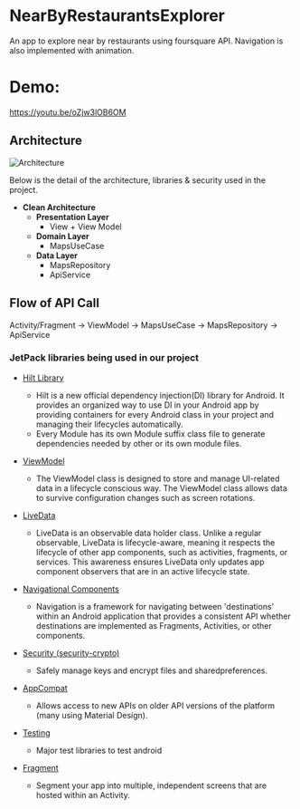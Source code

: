 # NearByRestaurantsExplorer 
An app to explore near by restaurants using foursquare API. Navigation is also implemented with animation.

# Demo:

https://youtu.be/oZjw3lOB6OM

## Architecture
![Architecture](https://uploads.toptal.io/blog/image/127608/toptal-blog-image-1543413671794-80993a19fea97477524763c908b50a7a.png)

Below is the detail of the architecture, libraries & security used in the project. 

 - **Clean Architecture**
     - **Presentation Layer**
        - View + View Model
     - **Domain Layer**
        - MapsUseCase
     - **Data Layer** 
        - MapsRepository
        - ApiService 
        

## Flow of API Call
Activity/Fragment -> ViewModel -> MapsUseCase -> MapsRepository -> ApiService

### JetPack libraries being used in our project

 - [Hilt Library](https://developer.android.com/training/dependency-injection/hilt-jetpack)
    - Hilt is a new official dependency injection(DI) library for Android. It provides an organized way to use DI in your Android app by providing containers for every Android class in your project and managing their lifecycles automatically.
    - Every Module has its own Module suffix class file to generate dependencies needed by other or its own module files.

 - [ViewModel](https://developer.android.com/topic/libraries/architecture/viewmodel)
    - The ViewModel class is designed to store and manage UI-related data in a lifecycle conscious way. The ViewModel class allows data to survive configuration changes such as screen rotations.
 - [LiveData](https://developer.android.com/topic/libraries/architecture/livedata)
    - LiveData is an observable data holder class. Unlike a regular observable, LiveData is lifecycle-aware, meaning it respects the lifecycle of other app components, such as activities, fragments, or services. This awareness ensures LiveData only updates app component observers that are in an active lifecycle state.
 - [Navigational Components](https://developer.android.com/jetpack/androidx/releases/navigation)
    - Navigation is a framework for navigating between 'destinations' within an Android application that provides a consistent API whether destinations are implemented as Fragments, Activities, or other components.
 - [Security (security-crypto)](https://developer.android.com/jetpack/androidx/releases/security)
    - Safely manage keys and encrypt files and sharedpreferences.
 - [AppCompat](https://developer.android.com/jetpack/androidx/releases/appcompat)
    - Allows access to new APIs on older API versions of the platform (many using Material Design).
 - [Testing](https://developer.android.com/jetpack/androidx/releases/test)
    -  Major test libraries to test android
 - [Fragment](https://developer.android.com/jetpack/androidx/releases/fragment)
    - Segment your app into multiple, independent screens that are hosted within an Activity.
    

